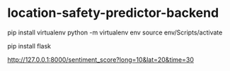 # location-safety-predictor-backend

pip install virtualenv
python -m virtualenv env
source env/Scripts/activate

pip install flask

http://127.0.0.1:8000/sentiment_score?long=10&lat=20&time=30